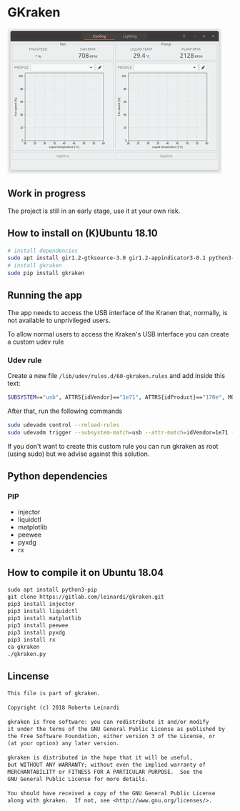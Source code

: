 # GKraken

![GKraken video](/art/gkraken-video.gif)

## Work in progress
The project is still in an early stage, use it at your own risk.

## How to install on (K)Ubuntu 18.10
```bash
# install dependencies
sudo apt install gir1.2-gtksource-3.0 gir1.2-appindicator3-0.1 python3-gi-cairo python3-pip
# install gkraken
sudo pip install gkraken
```

## Running the app
The app needs to access the USB interface of the Kranen that, normally,
is not available to unprivileged users. 

To allow normal users to access the Kraken's USB interface you can 
create a custom udev rule

### Udev rule
Create a new file `/lib/udev/rules.d/60-gkraken.rules` and add inside this text:
```bash
SUBSYSTEM=="usb", ATTRS{idVendor}=="1e71", ATTRS{idProduct}=="170e", MODE="0666"
```

After that, run the following commands
```bash
sudo udevadm control --reload-rules
sudo udevadm trigger --subsystem-match=usb --attr-match=idVendor=1e71 --action=add
```

If you don't want to create this custom rule you can run gkraken as root 
(using sudo) but we advise against this solution.


## Python dependencies
### PIP
* injector
* liquidctl
* matplotlib
* peewee
* pyxdg
* rx

## How to compile it on Ubuntu 18.04

```
sudo apt install python3-pip
git clone https://gitlab.com/leinardi/gkraken.git
pip3 install injector
pip3 install liquidctl
pip3 install matplotlib
pip3 install peewee
pip3 install pyxdg
pip3 install rx
ca gkraken
./gkraken.py
```

## Lincense
```
This file is part of gkraken.

Copyright (c) 2018 Roberto Leinardi

gkraken is free software: you can redistribute it and/or modify
it under the terms of the GNU General Public License as published by
the Free Software Foundation, either version 3 of the License, or
(at your option) any later version.

gkraken is distributed in the hope that it will be useful,
but WITHOUT ANY WARRANTY; without even the implied warranty of
MERCHANTABILITY or FITNESS FOR A PARTICULAR PURPOSE.  See the
GNU General Public License for more details.

You should have received a copy of the GNU General Public License
along with gkraken.  If not, see <http://www.gnu.org/licenses/>.
```